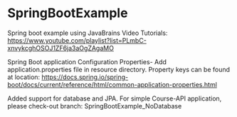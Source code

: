 # SpringBootExample
Spring boot example using JavaBrains Video Tutorials:
https://www.youtube.com/playlist?list=PLmbC-xnvykcghOSOJ1ZF6ja3aOgZAgaMO

Spring Boot application Configuration Properties-
Add application.properties file in resource directory.
Property keys can be found at location:
https://docs.spring.io/spring-boot/docs/current/reference/html/common-application-properties.html

Added support for database and JPA.
For simple Course-API application, please check-out branch: SpringBootExample_NoDatabase
